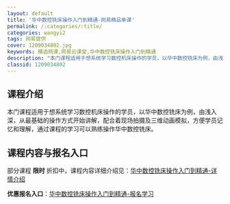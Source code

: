 ```yaml
---
layout: default
title: '华中数控铣床操作入门到精通-网易精品单课'
permalink: /:categories/:title/
categories: wangyi2
tags: 网易提供
cover: 1209034802.jpg
keywords: 精选网课,网易云课堂,华中数控铣床操作入门到精通
description: "本门课程适用于想系统学习数控机床操作的学员，以华中数控铣床为例，由浅入深，从最基础的操作方式开始讲解，配合着现场拍摄及三维动画模拟，方便学员记忆和理解，通过课程的学习可以熟练操作华中数控铣床"
classid: 1209034802
---
```


## 课程介绍

本门课程适用于想系统学习数控机床操作的学员，以华中数控铣床为例，由浅入深，从最基础的操作方式开始讲解，配合着现场拍摄及三维动画模拟，方便学员记忆和理解，通过课程的学习可以熟练操作华中数控铣床。

## 课程内容与报名入口

部分课程 **限时** 折扣中，课程内容详细介绍见：[华中数控铣床操作入门到精通-详情介绍](https://study.163.com/course/introduction/1209034802.htm?share=1&shareId=1025206652&utm_campaign=share&utm_medium=iphoneShare&utm_source=&utm_u=1025206652)

**优惠报名入口**：[华中数控铣床操作入门到精通-报名学习](https://study.163.com/course/introduction/1209034802.htm?share=1&shareId=1025206652&utm_campaign=share&utm_medium=iphoneShare&utm_source=&utm_u=1025206652)

